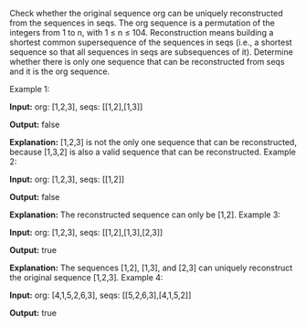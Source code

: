 Check whether the original sequence org can be uniquely reconstructed from the sequences in seqs. The org sequence is a permutation of the integers from 1 to n, with 1 ≤ n ≤ 104. Reconstruction means building a shortest common supersequence of the sequences in seqs (i.e., a shortest sequence so that all sequences in seqs are subsequences of it). Determine whether there is only one sequence that can be reconstructed from seqs and it is the org sequence.

Example 1:

**Input:**
org: [1,2,3], seqs: [[1,2],[1,3]]

**Output:**
false

**Explanation:**
[1,2,3] is not the only one sequence that can be reconstructed, because [1,3,2] is also a valid sequence that can be reconstructed.
Example 2:

**Input:**
org: [1,2,3], seqs: [[1,2]]

**Output:**
false

**Explanation:**
The reconstructed sequence can only be [1,2].
Example 3:

**Input:**
org: [1,2,3], seqs: [[1,2],[1,3],[2,3]]

**Output:**
true

**Explanation:**
The sequences [1,2], [1,3], and [2,3] can uniquely reconstruct the original sequence [1,2,3].
Example 4:

**Input:**
org: [4,1,5,2,6,3], seqs: [[5,2,6,3],[4,1,5,2]]

**Output:**
true
